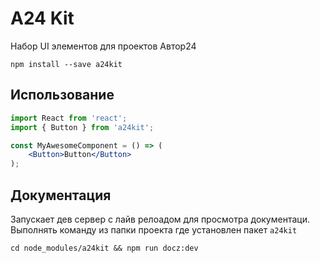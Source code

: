 # A24 Kit

Набор UI элементов для проектов Автор24

```npm install --save a24kit```

## Использование

```jsx harmony
import React from 'react';
import { Button } from 'a24kit';

const MyAwesomeComponent = () => (
    <Button>Button</Button>
);
```

## Документация

Запускает дев сервер с лайв релоадом для просмотра документаци. Выполнять команду из папки проекта
где установлен пакет `a24kit`

```cd node_modules/a24kit && npm run docz:dev```
